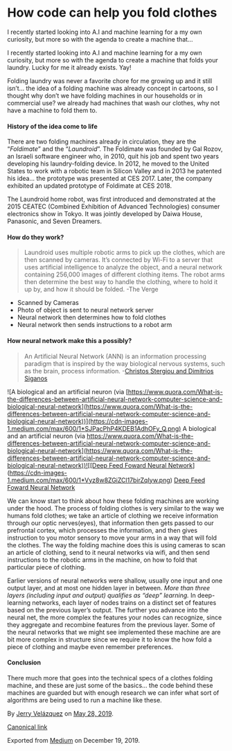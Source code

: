 # How code can help you fold clothes

I recently started looking into A.I and machine learning for a my own curiosity, but more so with the agenda to create a machine that…

I recently started looking into A.I and machine learning for a my own curiosity, but more so with the agenda to create a machine that folds your laundry. Lucky for me it already exists. Yay!

Folding laundry was never a favorite chore for me growing up and it still isn’t… the idea of a folding machine was already concept in cartoons, so I thought why don’t we have folding machines in our households or in commercial use? we already had machines that wash our clothes, why not have a machine to fold them to.

#### History of the idea come to life

There are two folding machines already in circulation, they are the “_Foldimate_” and the “_Laundroid_”. The Foldimate was founded by Gal Rozov, an Israeli software engineer who, in 2010, quit his job and spent two years developing his laundry-folding device. In 2012, he moved to the United States to work with a robotic team in Silicon Valley and in 2013 he patented his idea… the prototype was presented at CES 2017. Later, the company exhibited an updated prototype of Foldimate at CES 2018.

The Laundroid home robot, was first introduced and demonstrated at the 2015 CEATEC (Combined Exhibition of Advanced Technologies) consumer electronics show in Tokyo. It was jointly developed by Daiwa House, Panasonic, and Seven Dreamers.

#### How do they work?

> Laundroid uses multiple robotic arms to pick up the clothes, which are then scanned by cameras. It’s connected by Wi-Fi to a server that uses artificial intelligence to analyze the object, and a neural network containing 256,000 images of different clothing items. The robot arms then determine the best way to handle the clothing, where to hold it up by, and how it should be folded. -The Verge

*   Scanned by Cameras
*   Photo of object is sent to neural network server
*   Neural network then determines how to fold clothes
*   Neural network then sends instructions to a robot arm

#### How neural network make this a possibly?

> An Artificial Neural Network (ANN) is an information processing paradigm that is inspired by the way biological nervous systems, such as the brain, process information. -[Christos Stergiou and Dimitrios Siganos](https://www.doc.ic.ac.uk/~nd/surprise_96/journal/vol4/cs11/report.html)

![A biological and an artificial neuron (via [https://www.quora.com/What-is-the-differences-between-artificial-neural-network-computer-science-and-biological-neural-network](https://www.quora.com/What-is-the-differences-between-artificial-neural-network-computer-science-and-biological-neural-network))](https://cdn-images-1.medium.com/max/600/1*SJPacPhP4KDEB1AdhOFy_Q.png)
A biological and an artificial neuron (via [https://www.quora.com/What-is-the-differences-between-artificial-neural-network-computer-science-and-biological-neural-network](https://www.quora.com/What-is-the-differences-between-artificial-neural-network-computer-science-and-biological-neural-network))![[Deep Feed Foward Neural Network](https://towardsdatascience.com/the-mostly-complete-chart-of-neural-networks-explained-3fb6f2367464)](https://cdn-images-1.medium.com/max/600/1*Vyz8w8ZGiZCl17birZqIyw.png)
[Deep Feed Foward Neural Network](https://towardsdatascience.com/the-mostly-complete-chart-of-neural-networks-explained-3fb6f2367464)

We can know start to think about how these folding machines are working under the hood. The process of folding clothes is very similar to the way we humans fold clothes; we take an article of clothing we receive information through our optic nerves(eyes), that information then gets passed to our prefrontal cortex, which processes the information, and then gives instruction to you motor sensory to move your arms in a way that will fold the clothes. The way the folding machine does this is using cameras to scan an article of clothing, send to it neural networks via wifi, and then send instructions to the robotic arms in the machine, on how to fold that particular piece of clothing.

Earlier versions of neural networks were shallow, usually one input and one output layer, and at most one hidden layer in between. _More than three layers (including input and output) qualifies as “deep” learning._ In deep-learning networks, each layer of nodes trains on a distinct set of features based on the previous layer’s output. The further you advance into the neural net, the more complex the features your nodes can recognize, since they aggregate and recombine features from the previous layer. Some of the neural networks that we might see implemented these machine are are bit more complex in structure since we require it to know the how fold a piece of clothing and maybe even remember preferences.

#### Conclusion

There much more that goes into the technical specs of a clothes folding machine, and these are just some of the basics… the code behind these machines are guarded but with enough research we can infer what sort of algorithms are being used to run a machine like these.

By [Jerry Velázquez](https://medium.com/@jvr572) on [May 28, 2019](https://medium.com/p/9b8e424ba39c).

[Canonical link](https://medium.com/@jvr572/how-code-can-help-you-fold-clothes-9b8e424ba39c)

Exported from [Medium](https://medium.com) on December 19, 2019.